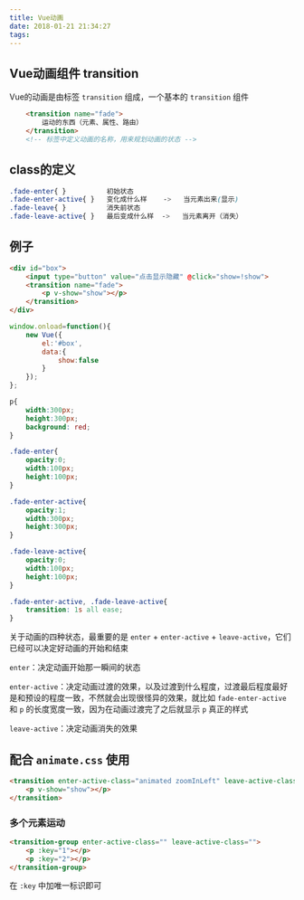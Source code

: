 ```yaml
---
title: Vue动画
date: 2018-01-21 21:34:27
tags:
---
```

## Vue动画组件 transition
Vue的动画是由标签 `transition` 组成，一个基本的 `transition` 组件

```html
    <transition name="fade">
        运动的东西（元素、属性、路由）
    </transition>
    <!-- 标签中定义动画的名称，用来规划动画的状态 -->
```

## class的定义

```css
.fade-enter{ }          初始状态
.fade-enter-active{ }   变化成什么样    ->   当元素出来(显示)
.fade-leave{ }          消失前状态
.fade-leave-active{ }   最后变成什么样  ->   当元素离开（消失）
```

## 例子

```html
<div id="box">
    <input type="button" value="点击显示隐藏" @click="show=!show">
    <transition name="fade">
        <p v-show="show"></p>
    </transition>
</div>
```

```js
window.onload=function(){
    new Vue({
        el:'#box',
        data:{
            show:false
        }
    });
};
```

```css
p{
    width:300px;
    height:300px;
    background: red;
}

.fade-enter{
    opacity:0;
    width:100px;
    height:100px;
}

.fade-enter-active{
    opacity:1;
    width:300px;
    height:300px;
}

.fade-leave-active{
    opacity:0;
    width:100px;
    height:100px;
}

.fade-enter-active, .fade-leave-active{
    transition: 1s all ease;
}
```

关于动画的四种状态，最重要的是 `enter` + `enter-active` + `leave-active`，它们已经可以决定好动画的开始和结束

`enter`：决定动画开始那一瞬间的状态

`enter-active`：决定动画过渡的效果，以及过渡到什么程度，过渡最后程度最好是和预设的程度一致，不然就会出现很怪异的效果，就比如 `fade-enter-active` 和 `p` 的长度宽度一致，因为在动画过渡完了之后就显示 `p` 真正的样式

`leave-active`：决定动画消失的效果

## 配合 `animate.css` 使用


```html
<transition enter-active-class="animated zoomInLeft" leave-active-class="animated zoomOutRight">
	<p v-show="show"></p>
</transition>
```

### 多个元素运动

```html
<transition-group enter-active-class="" leave-active-class="">
    <p :key="1"></p>
    <p :key="2"></p>
</transition-group>
```

在 `:key` 中加唯一标识即可





